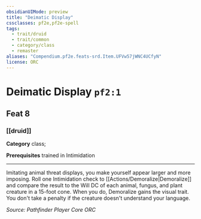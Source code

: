 ```yaml
---
obsidianUIMode: preview
title: "Deimatic Display"
cssclasses: pf2e,pf2e-spell
tags:
  - trait/druid
  - trait/common
  - category/class
  - remaster
aliases: "Compendium.pf2e.feats-srd.Item.UFVw57jWNC4UCfyN"
license: ORC
---
```

# Deimatic Display `pf2:1`
## Feat 8
### [[druid]]

**Category** class; 



**Prerequisites** trained in Intimidation
* * *
Imitating animal threat displays, you make yourself appear larger and more imposing. Roll one Intimidation check to [[Actions/Demoralize|Demoralize]] and compare the result to the Will DC of each animal, fungus, and plant creature in a 15-foot cone. When you do, Demoralize gains the visual trait. You don't take a penalty if the creature doesn't understand your language.

*Source: Pathfinder Player Core*
*ORC*